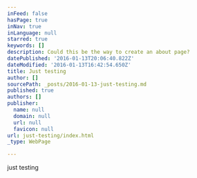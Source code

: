 ```yaml
---
inFeed: false
hasPage: true
inNav: true
inLanguage: null
starred: true
keywords: []
description: Could this be the way to create an about page?
datePublished: '2016-01-13T20:06:40.822Z'
dateModified: '2016-01-13T16:42:54.650Z'
title: Just testing
author: []
sourcePath: _posts/2016-01-13-just-testing.md
published: true
authors: []
publisher:
  name: null
  domain: null
  url: null
  favicon: null
url: just-testing/index.html
_type: WebPage

---
```

just testing